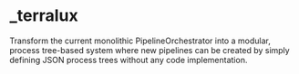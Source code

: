 # _terralux
Transform the current monolithic PipelineOrchestrator into a modular, process tree-based system where new pipelines can be created by simply defining JSON process trees without any code implementation.

